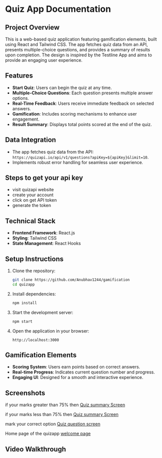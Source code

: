 # Quiz App Documentation

## Project Overview
This is a web-based quiz application featuring gamification elements, built using React and Tailwind CSS. The app fetches quiz data from an API, presents multiple-choice questions, and provides a summary of results upon completion. The design is inspired by the Testline App and aims to provide an engaging user experience.

## Features
- **Start Quiz**: Users can begin the quiz at any time.
- **Multiple-Choice Questions**: Each question presents multiple answer options.
- **Real-Time Feedback**: Users receive immediate feedback on selected answers.
- **Gamification**: Includes scoring mechanisms to enhance user engagement.
- **Result Summary**: Displays total points scored at the end of the quiz.

## Data Integration
- The app fetches quiz data from the API: `https://quizapi.io/api/v1/questions?apiKey=${apiKey}&limit=10`.
- Implements robust error handling for seamless user experience.

## Steps to get your api key
- visit quizapi website 
- create your account 
- click on get API token
- generate the token 

## Technical Stack
- **Frontend Framework**: React.js
- **Styling**: Tailwind CSS
- **State Management**: React Hooks

## Setup Instructions
1. Clone the repository:
   ```bash
   git clone https://github.com/Anubhav1244/gamification
   cd quizapp
   ```
2. Install dependencies:
   ```bash
   npm install
   ```
3. Start the development server:
   ```bash
   npm start
   ```
4. Open the application in your browser:
   ```
   http://localhost:3000
   ```

## Gamification Elements
- **Scoring System**: Users earn points based on correct answers.
- **Real-time Progress**: Indicates current question number and progress.
- **Engaging UI**: Designed for a smooth and interactive experience.

## Screenshots

if your marks greater than 75% then
[Quiz summary Screen](assests/summary.png)

if your marks less than 75% then
[Quiz summary Screen](assests/summary75.png)

mark your correct option 
[Quiz question screen](assests/quizquestion.png)

Home page of the quizapp
[welcome page](assests/welcome.png)


## Video Walkthrough


